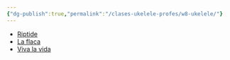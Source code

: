 ```yaml
---
{"dg-publish":true,"permalink":"/clases-ukelele-profes/w8-ukelele/"}
---
```



<div class="slide">

- [Riptide](https://tabs.ultimate-guitar.com/tab/vance-joy/riptide-chords-1173278)
- [La flaca](https://tabs.ultimate-guitar.com/user/tab/view?h=iM0HQDTor6xnr8LHfM9q2Gnk)
- [Viva la vida](https://tabs.ultimate-guitar.com/tab/coldplay/viva-la-vida-chords-675427)

</div>
